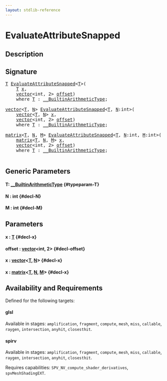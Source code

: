 ```yaml
---
layout: stdlib-reference
---
```


# EvaluateAttributeSnapped

## Description





## Signature 

<pre>
<a href="/stdlib-reference/global-decls/evaluateattributesnapped-08h#typeparam-T" class="code_type">T</a> <a href="/stdlib-reference/global-decls/evaluateattributesnapped-08h">EvaluateAttributeSnapped</a>&lt;<a href="/stdlib-reference/global-decls/evaluateattributesnapped-08h#typeparam-T" class="code_type">T</a>&gt;(
    <a href="/stdlib-reference/global-decls/evaluateattributesnapped-08h#typeparam-T" class="code_type">T</a> <a href="/stdlib-reference/global-decls/evaluateattributesnapped-08h#decl-x" class="code_param">x</a>,
    <a href="/stdlib-reference/types/vector/index" class="code_type">vector</a>&lt;<span class="code_keyword">int</span>, 2&gt; <a href="/stdlib-reference/global-decls/evaluateattributesnapped-08h#decl-offset" class="code_param">offset</a>)
    <span class='code_keyword'>where</span> <a href="/stdlib-reference/global-decls/evaluateattributesnapped-08h#typeparam-T" class="code_type">T</a> : <a href="/stdlib-reference/interfaces/builtinarithmetictype-0129j/index" class="code_type">__BuiltinArithmeticType</a>;

<a href="/stdlib-reference/types/vector/index" class="code_type">vector</a>&lt;<a href="/stdlib-reference/global-decls/evaluateattributesnapped-08h#typeparam-T" class="code_type">T</a>, <a href="/stdlib-reference/global-decls/evaluateattributesnapped-08h#decl-N" class="code_var">N</a>&gt; <a href="/stdlib-reference/global-decls/evaluateattributesnapped-08h">EvaluateAttributeSnapped</a>&lt;<a href="/stdlib-reference/global-decls/evaluateattributesnapped-08h#typeparam-T" class="code_type">T</a>, <a href="/stdlib-reference/global-decls/evaluateattributesnapped-08h#decl-N" class="code_var">N</a>:<span class="code_keyword">int</span>&gt;(
    <a href="/stdlib-reference/types/vector/index" class="code_type">vector</a>&lt;<a href="/stdlib-reference/global-decls/evaluateattributesnapped-08h#typeparam-T" class="code_type">T</a>, <a href="/stdlib-reference/global-decls/evaluateattributesnapped-08h#decl-N" class="code_var">N</a>&gt; <a href="/stdlib-reference/global-decls/evaluateattributesnapped-08h#decl-x" class="code_param">x</a>,
    <a href="/stdlib-reference/types/vector/index" class="code_type">vector</a>&lt;<span class="code_keyword">int</span>, 2&gt; <a href="/stdlib-reference/global-decls/evaluateattributesnapped-08h#decl-offset" class="code_param">offset</a>)
    <span class='code_keyword'>where</span> <a href="/stdlib-reference/global-decls/evaluateattributesnapped-08h#typeparam-T" class="code_type">T</a> : <a href="/stdlib-reference/interfaces/builtinarithmetictype-0129j/index" class="code_type">__BuiltinArithmeticType</a>;

<a href="/stdlib-reference/types/matrix/index" class="code_type">matrix</a>&lt;<a href="/stdlib-reference/global-decls/evaluateattributesnapped-08h#typeparam-T" class="code_type">T</a>, <a href="/stdlib-reference/global-decls/evaluateattributesnapped-08h#decl-N" class="code_var">N</a>, <a href="/stdlib-reference/global-decls/evaluateattributesnapped-08h#decl-M" class="code_var">M</a>&gt; <a href="/stdlib-reference/global-decls/evaluateattributesnapped-08h">EvaluateAttributeSnapped</a>&lt;<a href="/stdlib-reference/global-decls/evaluateattributesnapped-08h#typeparam-T" class="code_type">T</a>, <a href="/stdlib-reference/global-decls/evaluateattributesnapped-08h#decl-N" class="code_var">N</a>:<span class="code_keyword">int</span>, <a href="/stdlib-reference/global-decls/evaluateattributesnapped-08h#decl-M" class="code_var">M</a>:<span class="code_keyword">int</span>&gt;(
    <a href="/stdlib-reference/types/matrix/index" class="code_type">matrix</a>&lt;<a href="/stdlib-reference/global-decls/evaluateattributesnapped-08h#typeparam-T" class="code_type">T</a>, <a href="/stdlib-reference/global-decls/evaluateattributesnapped-08h#decl-N" class="code_var">N</a>, <a href="/stdlib-reference/global-decls/evaluateattributesnapped-08h#decl-M" class="code_var">M</a>&gt; <a href="/stdlib-reference/global-decls/evaluateattributesnapped-08h#decl-x" class="code_param">x</a>,
    <a href="/stdlib-reference/types/vector/index" class="code_type">vector</a>&lt;<span class="code_keyword">int</span>, 2&gt; <a href="/stdlib-reference/global-decls/evaluateattributesnapped-08h#decl-offset" class="code_param">offset</a>)
    <span class='code_keyword'>where</span> <a href="/stdlib-reference/global-decls/evaluateattributesnapped-08h#typeparam-T" class="code_type">T</a> : <a href="/stdlib-reference/interfaces/builtinarithmetictype-0129j/index" class="code_type">__BuiltinArithmeticType</a>;

</pre>

## Generic Parameters

#### T: [\_\_BuiltinArithmeticType](/stdlib-reference/interfaces/builtinarithmetictype-0129j/index) {#typeparam-T}
#### N  : int {#decl-N}
#### M  : int {#decl-M}

## Parameters

#### x  : [T](/stdlib-reference/global-decls/evaluateattributesnapped-08h#typeparam-T) {#decl-x}
#### offset  : [vector](/stdlib-reference/types/vector/index)\<int, 2\> {#decl-offset}
#### x  : [vector](/stdlib-reference/types/vector/index)\<[T](/stdlib-reference/types/vector/index#typeparam-T), [N](/stdlib-reference/types/vector/index#decl-N)\> {#decl-x}
#### x  : [matrix](/stdlib-reference/types/matrix/index)\<[T](/stdlib-reference/types/matrix/t-0), [N](/stdlib-reference/types/matrix/index#decl-N), [M](/stdlib-reference/types/matrix/index#decl-M)\> {#decl-x}

## Availability and Requirements

Defined for the following targets:

#### glsl
Available in stages: `amplification`, `fragment`, `compute`, `mesh`, `miss`, `callable`, `raygen`, `intersection`, `anyhit`, `closesthit`.

#### spirv
Available in stages: `amplification`, `fragment`, `compute`, `mesh`, `miss`, `callable`, `raygen`, `intersection`, `anyhit`, `closesthit`.

Requires capabilities: `SPV_NV_compute_shader_derivatives`, `spvMeshShadingEXT`.


